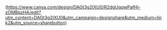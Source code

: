 (https://www.canva.com/design/DAGt3g2IXU0/R2dgUqqwPafHj-zOMBpzHA/edit?utm_content=DAGt3g2IXU0&utm_campaign=designshare&utm_medium=link2&utm_source=sharebutton)

<!--
**ByteBreakerGhost-69/ByteBreakerGhost-69** is a ✨ _special_ ✨ repository because its `README.md` (this file) appears on your GitHub profile.

Here are some ideas to get you started:

- 🔭 I’m currently working on ...
- 🌱 I’m currently learning ...
- 👯 I’m looking to collaborate on ...
- 🤔 I’m looking for help with ...
- 💬 Ask me about ...
- 📫 How to reach me: ...
- 😄 Pronouns: ...
- ⚡ Fun fact: ...
